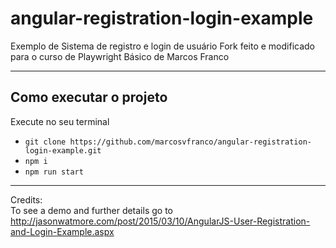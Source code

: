 angular-registration-login-example
==============================

Exemplo de Sistema de registro e login de usuário
Fork feito e modificado para o curso de Playwright Básico de Marcos Franco

---

## Como executar o projeto

Execute no seu terminal
- `git clone https://github.com/marcosvfranco/angular-registration-login-example.git`  
- `npm i`  
- `npm run start`

---

Credits:  
To see a demo and further details go to http://jasonwatmore.com/post/2015/03/10/AngularJS-User-Registration-and-Login-Example.aspx
